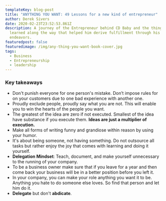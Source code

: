 ```yaml
---
templateKey: blog-post
title: "ANYTHING YOU WANT: 49 Lessons for a new kind of entrepreneur"
author: Derek Sivers
date: 2020-02-23T23:52:53.861Z
description: A journey of the Entrepreneur behind CD Baby and the things he
  learned along the way that helped him derive fulfillment through his
  endeavors.
featuredpost: false
featuredimage: /img/any-thing-you-want-book-cover.jpg
tags:
  - Business
  - Entrepreneurship
  - leadership
---
```

### Key takeaways

* Don't punish everyone for one person's mistake. Don’t impose rules for on your customers due to one bad experience with another one.
* Proudly exclude people, proudly say what you are not. This will enable you to win the hearts of the people you want.
* The greatest of the idea are zero if not executed. Smallest of the idea have substance if you execute them. **Ideas are just a multiplier of execution.**
* Make all forms of writing funny and grandiose within reason by using your humor.
* It's about being someone, not having something. Do not outsource all tasks but rather enjoy the joy that comes with learning and doing it yourself.
* **Delegation Mindset**: Teach, document, and make yourself unnecessary to the running of your company.
* To be a business owner make sure that if you leave for a year and then come back your business will be in a better position before you left it.
* In your company, you can make your role anything you want it to be. Anything you hate to do someone else loves. So find that person and let him do it.
* **Delegate** but don't **abdicate**.